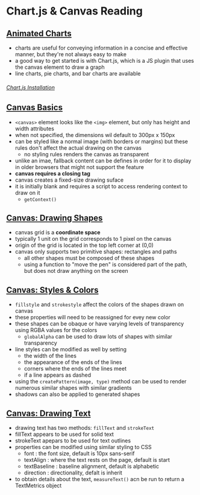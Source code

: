 # Chart.js & Canvas Reading

## [Animated Charts](https://www.webdesignerdepot.com/2013/11/easily-create-stunning-animated-charts-with-chart-js/)
- charts are useful for conveying information in a concise and effective manner, but they're not always easy to make
- a good way to get started is with Chart.js, which is a JS plugin that uses the canvas element to draw a graph
- line charts, pie charts, and bar charts are available

###### [Chart.js Installation](https://www.chartjs.org/docs/latest/)

## [Canvas Basics](https://developer.mozilla.org/en-US/docs/Web/API/Canvas_API/Tutorial/Basic_usage)
- `<canvas>` element looks like the `<img>` element, but only has height and width attributes
- when not specified, the dimensions wil default to 300px x 150px
- can be styled like a normal image (with borders or margins) but these rules don't affect the actual drawing on the canvas
    - no styling rules renders the canvas as transparent
- unlike an imae, fallback content can be defines in order for it to display in older browsers that might not support the feature
- **canvas requires a closing tag**
- canvas creates a fixed-size drawing suface
- it is initially blank and requires a script to access rendering context to draw on it
    - `getContext()`

## [Canvas: Drawing Shapes](https://developer.mozilla.org/en-US/docs/Web/API/Canvas_API/Tutorial/Drawing_shapes)
- canvas grid is a **coordinate space**
- typically 1 unit on the grid corresponds to 1 pixel on the canvas
- origin of the grid is located in the top left corner at (0,0)
- canvas only supports two primitive shapes: rectangles and paths
    - all other shapes must be composed of these shapes
    - using a function to "move the pen" is considered part of the path, but does not draw anything on the screen

## [Canvas: Styles & Colors](https://developer.mozilla.org/en-US/docs/Web/API/Canvas_API/Tutorial/Applying_styles_and_colors)
- `fillstyle` and `strokestyle` affect the colors of the shapes drawn on canvas
- these properties will need to be reassigned for evey new color
- these shapes can be obaque or have varying levels of transparency using RGBA values for the colors
    - `globalAlpha` can be used to draw lots of shapes with similar transparency
- line styles can be modified as well by setting 
    - the width of the lines
    - the appearance of the ends of the lines 
    - corners where the ends of the lines meet
    - if a line appears as dashed
- using the `createPattern(image, type)` method can be used to render numerous similar shapes with similar gradients
- shadows can also be applied to generated shapes

## [Canvas: Drawing Text](https://developer.mozilla.org/en-US/docs/Web/API/Canvas_API/Tutorial/Drawing_text)
- drawing text has two methods: `fillText` and `strokeText`
- fillText appears to be used for solid text
- strokeText apepars to be used for text outlines
- properties can be modified using similar styling to CSS
    - font : the font size, default is 10px sans-serif
    - textAlign : where the text rests on the page, default is start
    - textBaseline : baseline alignment, default is alphabetic
    - direction : directionality, defalt is inherit
- to obtain details about the text, `measureText()` acn be run to return a TextMetrics object